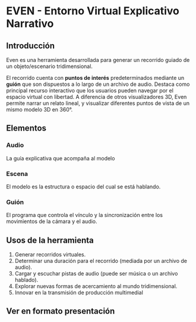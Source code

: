 # EVEN - Entorno Virtual Explicativo Narrativo

## Introducción&#x20;

Even es una herramienta desarrollada para generar un recorrido guiado de un objeto/escenario tridimensional.

El recorrido cuenta con **puntos de interés** predeterminados mediante un **guión** que son dispuestos a lo largo de un archivo de audio. Destaca como principal recurso interactivo que los usuarios pueden navegar por el espacio virtual con libertad. A diferencia de otros visualizadores 3D, Even permite narrar un relato lineal, y visualizar diferentes puntos de vista de un mismo modelo 3D en 360°.

## Elementos

### Audio

La guía explicativa que acompaña al modelo

### Escena

El modelo es la estructura o espacio del cual se está hablando.

### Guión

El programa que controla el vínculo y la sincronización entre los movimientos de la cámara y el audio.


## Usos de la herramienta

1. Generar recorridos virtuales.
2. Determinar una duración para el recorrido (mediada por un archivo de audio).
3. Cargar y escuchar pistas de audio (puede ser música o un archivo hablado).
4. Explorar nuevas formas de acercamiento al mundo tridimensional.
5. Innovar en la transmisión de producción multimedial

## Ver en formato presentación

